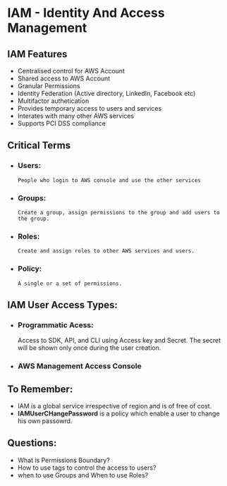 # IAM - Identity And Access Management

## IAM Features

- Centralised control for AWS Account
- Shared access to AWS Account
- Granular Permissions
- Identity Federation (Active directory, LinkedIn, Facebook etc)
- Multifactor authetication
- Provides temporary access to users and services
- Interates with many other AWS services
- Supports PCI DSS compliance

## Critical Terms

- ### Users:
      People who login to AWS console and use the other services
- ### Groups:
      Create a group, assign permissions to the group and add users to the group.
- ### Roles:
      Create and assign roles to other AWS services and users.
- ### Policy:
      A single or a set of permissions.

## IAM User Access Types:

- ### Programmatic Acess:
  Access to SDK, API, and CLI using Access key and Secret. The secret will be shown only once during the user creation.
- ### AWS Management Access Console

## To Remember:

- IAM is a global service irrespective of region and is of free of cost.
- **IAMUserCHangePassword** is a policy which enable a user to change his own passowrd.

## Questions:

- What is Permissions Boundary?
- How to use tags to control the access to users?
- when to use Groups and When to use Roles?
